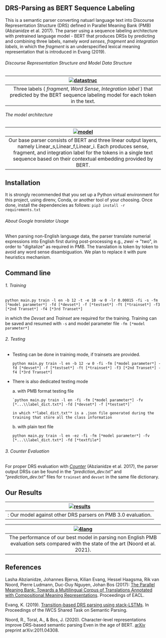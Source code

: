 ## DRS-Parsing as BERT Sequence Labeling
This is a semantic parser converting natuarl language text into Discourse Representation Structure (DRS) defined in Parallel Meaning Bank (PMB) (Abzianidze et al. 2017). The parser using a sequence labeling architecture with pretrained language model - BERT that produces DRSs by predicting and combining three labels, namely *word senses*, *fragment* and *integration labels*, in which the *fragment* is an underspecified lexical meaning representation that is introduced in Evang (2019).

###### Discourse Representation Structure and Model Data Structure

|<a href="https://ibb.co/w6pxMxR"><img src="https://i.ibb.co/nkQ5z5b/datastruc.png" alt="datastruc" border="0"></a>| 
|:-------------------------------------------------------------------------------------------------------------------:| 
| Three labels ( *fragment*, *Word Sense*, *Integration label* ) that predicted by the BERT sequence labeling model for each token in the text.|

###### The model architecture

|<a href="https://ibb.co/Y2PTrVs"><img src="https://i.ibb.co/ZdG1ZbD/model.png" alt="model" border="0"></a> | 
|:-------------------------------------------------------------------------------------------------------------------:| 
| Our base parser consists of BERT and three linear output layers, namely Linear_s,Linear_f,Linear_i. Each produces sense, fragment, and integration label for the tokens in a single text sequence based on their contextual embedding provided by BERT. |

## Installation

It is strongly recommended that you set up a Python virtual environment for this project, using direnv, Conda, or another tool of your choosing. Once done, install the dependencies as follows:
`pip3 install -r requirements.txt`

###### About Google translator Usage

When parsing non-English language data, the parser translate numerial expressions into English first during post-processing e.g., *zwei* -> "two", in order to "digitalize" as required in PMB. The translation is token by token to avoid any word sense disambiguation. We plan to replace it with pure heuristics mechanism.

## Command line

###### 1. Training

`python main.py train -l en -b 12 -t -e 10 -w 0 -lr 0.00015 -fi -s -fm [*model parameter*] -fd [*devset*] -f [*testset*] -ft [*trainset*] -f3 [*2nd Transet*] -f4 [*3rd Transet*]`

in which the *Devset* and *Trainset* are required for the training. Training can be saved and resumed with `-s` and model parameter file `-fm [*model parameter*]`

###### 2. Testing

* Testing can be done in training mode, if trainsets are provided.

  `python main.py train -l en -b 12 -w 0 -fi -fm [*model parameter*] -fd [*devset*] -f [*testset*] -ft [*trainset*] -f3 [*2nd Transet*] -f4 [*3rd Transet*]`

* There is also dedicated testing mode

  a.  with PMB format testing file

      `python main.py train -l en -fi -fm [*model parameter*] -fv [*...\\label_dict.txt*] -fd [*devset*] -f [*testset*]`

      in which *"label_dict.txt"* is a .json file generated during the training that store all the class information 

  b. with plain text file

     `python main.py train -l en -ez -fi -fm [*model parameter*] -fv [*...\\label_dict.txt*] -fd [*textfile*]`

###### 3. *Counter* Evaluation

For proper DRS evaluation with [*Counter*](https://github.com/RikVN/DRS_parsing/tree/a77a8b7a712984df18b937d47004cddc398f4e16)  (Abzianidze et al. 2017), the parser output DRSs can be found in the *"prediction_dev.txt"* and *"prediction_dev.txt"* files for `trainset` and `devset` in the same file dictionary.

## Our Results

|<a href="https://ibb.co/SRSnTK8"><img src="https://i.ibb.co/Qr0NB6R/results.png" alt="results" border="0"></a>| 
|:-------------------------------------------------------------------------------------------------------------------:| 
|: Our model against other DRS parsers on PMB 3.0 evaluation.|

|<a href="https://ibb.co/mJRgMtZ"><img src="https://i.ibb.co/31TQLW6/4lang.png" alt="4lang" border="0"></a>| 
|:-------------------------------------------------------------------------------------------------------------------:| 
|The performance of our best model in parsing non English PMB evaluation sets compared with the state of the art (Noord et al. 2021).|

## References

Lasha Abzianidze, Johannes Bjerva, Kilian Evang, Hessel Haagsma, Rik van Noord, Pierre Ludmann, Duc-Duy Nguyen, Johan Bos (2017): [The Parallel Meaning Bank: Towards a Multilingual Corpus of Translations Annotated with Compositional Meaning Representations](https://arxiv.org/abs/1702.03964). Proceedings of EACL.

Evang, K. (2019). [Transition-based DRS parsing using stack-LSTMs](https://www.aclweb.org/anthology/W19-1202.pdf). In Proceedings of the IWCS Shared Task on Semantic Parsing.

Noord, R., Toral, A., & Bos, J. (2020). Character-level representations improve DRS-based semantic parsing Even in the age of BERT. [arXiv](https://arxiv.org/abs/2011.04308) preprint arXiv:2011.04308.
